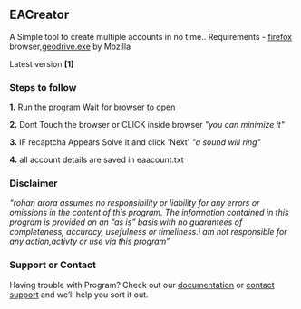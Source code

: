 ## EACreator

A Simple tool to create multiple accounts in no time..
Requirements - [firefox](https://www.mozilla.org/en-US/firefox/new/) browser,[geodrive.exe](https://github.com/mozilla/geckodriver/releases) by Mozilla

Latest version **[1]**

### Steps to follow

**1.** Run the program Wait for browser to open

**2.** Dont Touch the browser or CLICK inside browser    _"you can minimize it"_

**3.** IF recaptcha Appears Solve it and click 'Next'    _"a sound will ring"_

**4.** all account details are saved in eaacount.txt

### Disclaimer
_“rohan arora assumes no responsibility or liability for any errors or omissions in the content of this program. The information contained in this program is provided on an “as is” basis with no guarantees of completeness, accuracy, usefulness or timeliness.i am not responsible for any action,activty or use via this program”_

### Support or Contact

Having trouble with Program? Check out our [documentation](https://help.github.com/categories/github-pages-basics/) or [contact support](https://github.com/contact) and we’ll help you sort it out.

